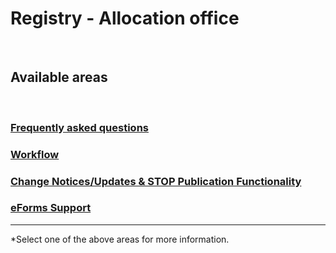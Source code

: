 # Registry - Allocation office
<br>

## Available areas
<br>

### [Frequently asked questions](faq/faq_registry.md)

### [Workflow](documentation/Workflow_Public.md)

### [Change Notices/Updates & STOP Publication Functionality](documentation/STOP_update_and_change_notices_public.md)

### [eForms Support](documentation/eForms_support_public.md)
---

*Select one of the above areas for more information.
